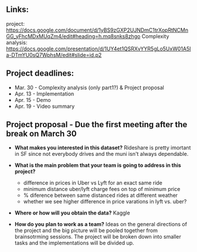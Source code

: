 Links:
----------------------------------------------------------------------------
project: https://docs.google.com/document/d/1yBS9zGXP2UJNDmC1trXopRtNCMnGG_yFhcMDxMUqZm4/edit#heading=h.mq8snks8zhgo
Complexity analysis: https://docs.google.com/presentation/d/1UY4et1QSRXvYYR5gLo5UxW01A5Ia-DTmYU0sQ7WphsM/edit#slide=id.p2

Project deadlines:
----------------------------------------------------------------------------
* Mar. 30 - Complexity analysis (only part1?) & Project proposal
* Apr. 13 - Implementation
* Apr. 15 - Demo
* Apr. 19 - Video summary


Project proposal - Due the first meeting after the break on March 30
----------------------------------------------------------------------------
* **What makes you interested in this dataset?**
    Rideshare is pretty imortant in SF since not everybody drives and the muni isn't always dependable.

* **What is the main problem that your team is going to address in this project?**
    * difference in prices in Uber vs Lyft for an exact same ride
    * minimum distance uber/lyft charge fees on top of minimum price
    * % diference between same distanced rides at different weather
    * whether we see higher difference in price varations in lyft vs. uber?

* **Where or how will you obtain the data?**
    Kaggle
    
* **How do you plan to work as a team?**
    Ideas on the general directions of the project and the big picture will be pooled together from brainsotrming sessions. The project will be broken down into smaller tasks and the implementations will be divided up.
